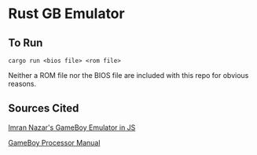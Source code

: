 # Rust GB Emulator #

## To Run ##

`cargo run <bios file> <rom file>`

Neither a ROM file nor the BIOS file are included with this repo for obvious reasons.

## Sources Cited ##

[Imran Nazar's GameBoy Emulator in JS](http://imrannazar.com/GameBoy-Emulation-in-JavaScript:-The-CPU)

[GameBoy Processor Manual](http://marc.rawer.de/Gameboy/Docs/GBCPUman.pdf)
